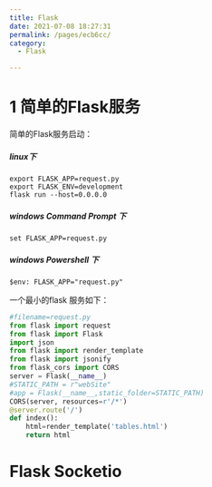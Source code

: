 ```yaml
---
title: Flask
date: 2021-07-08 18:27:31
permalink: /pages/ecb6cc/
category:
  - Flask

---
```

# 1 简单的Flask服务
简单的Flask服务启动：
##### linux下
```shell
export FLASK_APP=request.py
export FLASK_ENV=development
flask run --host=0.0.0.0
```
##### windows  Command Prompt 下
```shell
set FLASK_APP=request.py
```
##### windows Powershell 下
```shell
$env: FLASK_APP="request.py"
```
一个最小的flask 服务如下：


```python
#filename=request.py
from flask import request
from flask import Flask
import json
from flask import render_template
from flask import jsonify
from flask_cors import CORS
server = Flask(__name__)
#STATIC_PATH = r"webSite"
#app = Flask(__name__,static_folder=STATIC_PATH)
CORS(server, resources=r'/*')
@server.route('/')
def index():
    html=render_template('tables.html')
    return html
```

# Flask Socketio



```python

```
